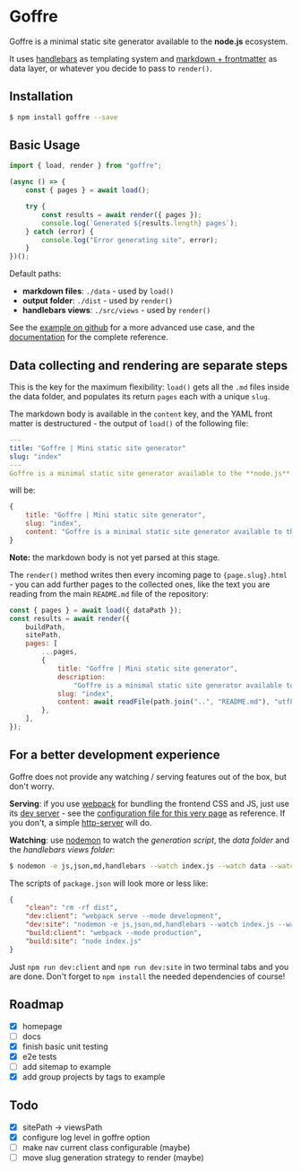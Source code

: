 # Goffre

Goffre is a minimal static site generator available to the **node.js** ecosystem.

It uses [handlebars][handlebars] as templating system and [markdown + frontmatter][mdfront] as data layer, or whatever you decide to pass to `render()`.

## Installation

```bash
$ npm install goffre --save
```

## Basic Usage

```js
import { load, render } from "goffre";

(async () => {
    const { pages } = await load();

    try {
        const results = await render({ pages });
        console.log(`Generated ${results.length} pages`);
    } catch (error) {
        console.log("Error generating site", error);
    }
})();
```

Default paths:

-   **markdown files**: `./data` - used by `load()`
-   **output folder**: `./dist` - used by `render()`
-   **handlebars views**: `./src/views` - used by `render()`

See the [example on github][example] for a more advanced use case, and the [documentation][docs] for the complete reference.

## Data collecting and rendering are separate steps

This is the key for the maximum flexibility: `load()` gets all the `.md` files inside the data folder, and populates its return `pages` each with a unique `slug`.

The markdown body is available in the `content` key, and the YAML front matter is destructured - the output of `load()` of the following file:

```yaml
---
title: "Goffre | Mini static site generator"
slug: "index"
---
Goffre is a minimal static site generator available to the **node.js** ecosystem.
```

will be:

```js
{
    title: "Goffre | Mini static site generator",
    slug: "index",
    content: "Goffre is a minimal static site generator available to the **node.js** ecosystem."
}
```

**Note:** the markdown body is not yet parsed at this stage.

The `render()` method writes then every incoming page to `{page.slug}.html` - you can add further pages to the collected ones, like the text you are reading from the main `README.md` file of the repository:

```js
const { pages } = await load({ dataPath });
const results = await render({
    buildPath,
    sitePath,
    pages: [
        ...pages,
        {
            title: "Goffre | Mini static site generator",
            description:
                "Goffre is a minimal static site generator available to the node.js ecosystem.",
            slug: "index",
            content: await readFile(path.join("..", "README.md"), "utf8"),
        },
    ],
});
```

## For a better development experience

Goffre does not provide any watching / serving features out of the box, but don't worry.

**Serving**: if you use [webpack][webpack] for bundling the frontend CSS and JS, just use its [dev server][webpack-dev-server] - see the [configuration file for this very page][webpack-config] as reference. If you don't, a simple [http-server][http-server] will do.

**Watching**: use [nodemon][nodemon] to watch the _generation script_, the _data folder_ and the _handlebars views folder_:

```bash
$ nodemon -e js,json,md,handlebars --watch index.js --watch data --watch src/views
```

The scripts of `package.json` will look more or less like:

```json
{
    "clean": "rm -rf dist",
    "dev:client": "webpack serve --mode development",
    "dev:site": "nodemon -e js,json,md,handlebars --watch index.js --watch data --watch src/views",
    "build:client": "webpack --mode production",
    "build:site": "node index.js"
}
```

Just `npm run dev:client` and `npm run dev:site` in two terminal tabs and you are done. Don't forget to `npm install` the needed dependencies of course!

## Roadmap

-   [x] homepage
-   [ ] docs
-   [x] finish basic unit testing
-   [x] e2e tests
-   [ ] add sitemap to example
-   [x] add group projects by tags to example

## Todo

-   [x] sitePath -> viewsPath
-   [x] configure log level in goffre option
-   [ ] make nav current class configurable (maybe)
-   [ ] move slug generation strategy to render (maybe)

[handlebars]: https://handlebarsjs.com/
[express-handlebars]: https://www.npmjs.com/package/express-handlebars
[mdfront]: https://www.google.com/search?q=markdown+frontmatter
[webpack]: https://webpack.js.org/
[webpack-dev-server]: https://webpack.js.org/configuration/dev-server/
[http-server]: https://www.npmjs.com/package/http-server
[nodemon]: https://www.npmjs.com/package/nodemon
[example]: https://github.com/moonwave99/goffre/tree/main/example
[docs]: https://moonwave99.github.io/goffre/docs
[webpack-config]: https://github.com/moonwave99/goffre/blob/main/homepage/webpack.config.cjs
